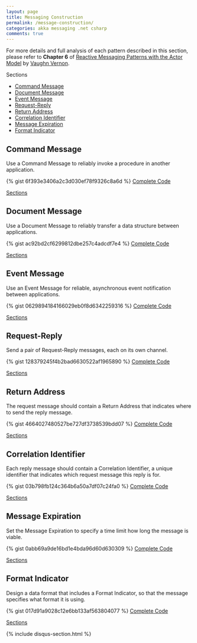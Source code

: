 ```yaml
---
layout: page
title: Messaging Construction
permalink: /message-construction/
categories: akka messaging .net csharp
comments: true
---
```

<p class="rss-subscribe">
For more details and full analysis of each pattern described in this section, please refer to <b>Chapter 6</b> of 
<a href="http://www.informit.com/store/reactive-messaging-patterns-with-the-actor-model-applications-9780133846836">Reactive Messaging Patterns with the Actor Model</a> 
by <a href="https://twitter.com/vaughnvernon">Vaughn Vernon</a>.
</p>
<a name="Sections">Sections</a>
<ul>
    <li>
      <a href="#CommandMessage">Command Message</a>
    </li>
    <li>    
      <a href="#DocumentMessage">Document Message</a>
    </li>
    <li>
      <a href="#EventMessage">Event Message</a>
    </li>
    <li>
      <a href="#RequestReply">Request-Reply</a>
    </li>
    <li>
      <a href="#ReturnAddress">Return Address</a>
    </li>
    <li>
      <a href="#CorrelationIdentifier">Correlation Identifier</a>
    </li>
    <li>
      <a href="#MessageExpiration">Message Expiration</a>
    </li>
    <li>
      <a href="#FormatIndicator">Format Indicator</a>
    </li>
</ul>

<h2 class="page-heading"><a name="CommandMessage">Command Message</a></h2>
<p class="rss-subscribe">Use a Command Message to reliably invoke a procedure in another application.</p>

{% gist 6f393e3406a2c3d030ef78f9326c8a6d %}
<a href="{{ site.github_repository }}MessageConstruction/Command%20Message/Program.cs" 
    target="_blank">Complete Code</a>
<p><a href="#Sections">Sections</a></p>

<h2 class="page-heading"><a name="DocumentMessage">Document Message</a></h2>
<p class="rss-subscribe">Use a Document Message to reliably transfer a data structure between applications.</p>

{% gist ac92bd2cf6299812dbe257c4adcdf7e4 %}
<a href="{{ site.github_repository }}MessageConstruction/Document%20Message/Program.cs" 
    target="_blank">Complete Code</a>
<p><a href="#Sections">Sections</a></p>

<h2 class="page-heading"><a name="EventMessage">Event Message</a></h2>
<p class="rss-subscribe">Use an Event Message for reliable, asynchronous event notification between applications.</p>

{% gist 0629894184166029eb0f8d6342259316 %}
<a href="{{ site.github_repository }}MessageConstruction/Event%20Message/Program.cs" 
    target="_blank">Complete Code</a>
<p><a href="#Sections">Sections</a></p>

<h2 class="page-heading"><a name="RequestReply">Request-Reply</a></h2>
<p class="rss-subscribe">Send a pair of Request-Reply messages, each on its own channel.</p>

{% gist 128379245f4b2bad6630522af1965890 %}
<a href="{{ site.github_repository }}MessageConstruction/Request-Reply/Program.cs" 
    target="_blank">Complete Code</a>
<p><a href="#Sections">Sections</a></p>

<h2 class="page-heading"><a name="ReturnAddress">Return Address</a></h2>
<p class="rss-subscribe">The request message should contain a Return Address that indicates where to send the reply message.</p>

{% gist 4664027480527be727df3738539bdd07 %}
<a href="{{ site.github_repository }}MessageConstruction/Return%20Address/Program.cs" 
    target="_blank">Complete Code</a>
<p><a href="#Sections">Sections</a></p>

<h2 class="page-heading"><a name="CorrelationIdentifier">Correlation Identifier</a></h2>
<p class="rss-subscribe">
Each reply message should contain a Correlation Identifier, a unique identifier that indicates which request message this reply is for.
</p>

{% gist 03b798fb124c364b6a50a7df07c24fa0 %}
<a href="{{ site.github_repository }}MessageConstruction/Correlation%20Identifier/Program.cs" 
    target="_blank">Complete Code</a>
<p><a href="#Sections">Sections</a></p>

<h2 class="page-heading"><a name="MessageExpiration">Message Expiration</a></h2>
<p class="rss-subscribe">Set the Message Expiration to specify a time limit how long the message is viable.</p>

{% gist 0abb69a9de16bd1e4bda96d60d630309 %}
<a href="{{ site.github_repository }}MessageConstruction/Message%20Expiration/Program.cs" 
    target="_blank">Complete Code</a>
<p><a href="#Sections">Sections</a></p>

<h2 class="page-heading"><a name="FormatIndicator">Format Indicator</a></h2>
<p class="rss-subscribe">
Design a data format that includes a Format Indicator, so that the message specifies what format it is using.
</p>

{% gist 017d91a9028c12e6bb133af563804077 %}
<a href="{{ site.github_repository }}MessageConstruction/Format%20Indicator/Program.cs" 
    target="_blank">Complete Code</a>
<p><a href="#Sections">Sections</a></p>

{% include disqus-section.html %}